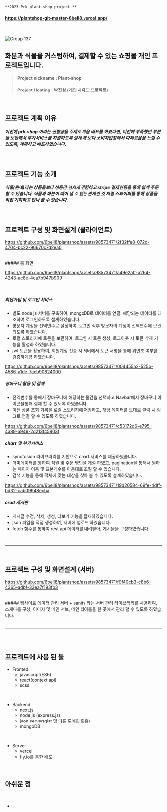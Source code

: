 ```
**2023-Prk plant-shop project **
```
#### https://plantshop-git-master-6bell8.vercel.app/

<br/>

![Group 137](https://github.com/6bell8/plantshop/assets/98573471/73fecbea-7e5f-4431-953a-5311f0da471e)





## 화분과 식물을 커스텀하여, 결제할 수 있는 쇼핑몰 개인 프로젝트입니다.



> #### Project nickname : Plant-shop
> #### Project Hosting : 박진성 (개인 사이드 프로젝트)


<br/>


## 프로젝트 계획 이유

##### 이전에 prk-shop 이라는 신발샵을 주제로 처음 배포를 하였다면, 이전에 부족했던 부분을 보완해서 부가서비스를 지원하도록 설계 해 보다 소비자입장에서 다채로움을 느낄 수 있도록, 계획하고 배포하였습니다.
<br/>

## 프로젝트 기능 소개

##### 식물(원예)라는 상품을보다 생동감 넘치게 경험하고 stripe 결제연동을 통해 쉽게 주문할 수 있습니다. 식물과 화분이 떼어 낼 수 없는 관계인 것 처럼 스와이퍼를 통해 상품을 직접 기획하고 만나 볼 수 있습니다.

<br/>

## 프로젝트 구성 및 화면설계 (클라이언트)




https://github.com/6bell8/plantshop/assets/98573471/2f32ffe8-072d-4704-bc22-96670c7d2ea0

<br/>
##### 홈 화면

<br/>



https://github.com/6bell8/plantshop/assets/98573471/a49e2aff-a264-4243-ac8e-4ca7b947b909

<br/>

##### 회원가입 및 로그인 서비스
+ 별도 node js 서버를 구축하여, mongoDB로 데이터를 연결. 해당되는 데이터를 대조하여 로그인하도록 설계하였습니다.
+ 방문자 계정을 전역변수로 설정하여, 로그인 직후 방문자의 계정이 전역변수에 보관 되도록 하였습니다.
+ 로컬 스토리지에 토큰을 보관하여, 로그인 시 토큰 생성, 로그아웃 시 토큰 삭제 기능을 활성화 하였습니다.
+ jwt 토큰을 활용하여, 회원계정 전송 시 서버에서 토큰 서명을 통해 위변조 여부를 검증하게끔 하였습니다.




https://github.com/6bell8/plantshop/assets/98573471/004455a2-525b-4586-a1de-7acb90824000

##### 장바구니 활용 및 결제
+ 전역변수를 통해서 장바구니에 해당하는 물건을 선택하고 Navbar에서 장바구니 아이콘을통해 결제 할 수 있도록 하였습니다.
+ 이전 상품 조회 기록을 로컬 스토리지에 저장하고, 해당 데이터를 토대로 클릭 시 링크로 연결 할 수 있도록 하였습니다.  


https://github.com/6bell8/plantshop/assets/98573471/c53172d6-e795-4a89-a949-2d213f45803f

##### chart 및 부가서비스
+ syncfusion 라이브러리를 기반으로 chart 서비스를 제공하였습니다.    
+ 더미데이터를 통하여 직원 및 주문 명단을 개설 하였고, pagination을 통해서 원하는 페이지 이동 및 표본개수를 마음대로 조절 할 수 있습니다.
+ 검색 기능을 통해 객체에 맞는 대상을 찾아 볼 수 있도록 설계하였습니다. 




https://github.com/6bell8/plantshop/assets/98573471/19d20584-69fe-4dff-bd32-cab09948ecba

##### crud 게시판
+ 게시글 수정, 삭제, 생성, 더보기 기능을 탑재하였습니다.
+ json 파일을 직접 생성하여, 서버에 업로드 하였습니다.
+ fetch 함수를 통하여 rest api 데이터를 내려받아, 게시물을 구성하였습니다. 

<br/>

------------------

<br/>

## 프로젝트 구성 및 화면설계 (서버)

https://github.com/6bell8/plantshop/assets/98573471/f0f40cb3-c8b6-4365-adbf-33ea7f193fb3

<br/>
##### 웹사이트 데이터 관리 서버
+ sanity 라는 서버 관리 라이브러리를 사용하여, 스케마를 구성, 이미지 및 메인 서브, 메인 타이틀을 한 곳에서 관리 할 수 있도록 하였습니다.




<br/>

<br/>

------------------

<br/><br/>

## 프로젝트에 사용 된 툴

+ Fronted
  + javascript(ES6)
  + react(context api)
  + scss


<br/>

+ Backend 
  + next.js 
  + node.js (express.js)
  + json server(gist 및 다른 도메인 활용)
  + mongoDB
  
  
<br/>

+ Server 
  + vercel  
  + fly.io를 통한 배포 
  
  
<br/>  
  
## 아쉬운 점

<br/>


+ 
  
<br/>  






